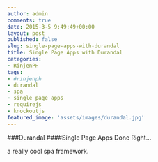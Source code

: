 ```yaml
---
author: admin
comments: true
date: 2015-3-5 9:49:49+00:00
layout: post
published: false
slug: single-page-apps-with-durandal
title: Single Page Apps with Durandal
categories:
- RinjenPH
tags:
- #rinjenph
- durandal
- spa
- single page apps
- requirejs
- knockoutjs
featured_image: 'assets/images/durandal.jpg'
---
```


###Durandal
####Single Page Apps Done Right...

a really cool spa framework.